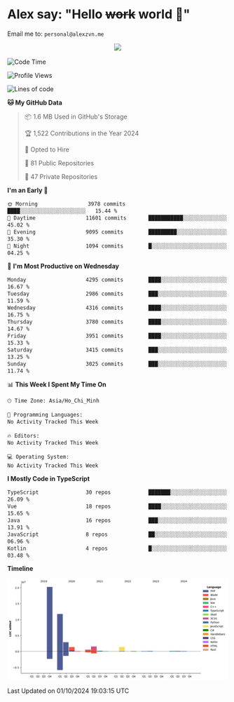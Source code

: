 # Alex say: "Hello ~~work~~ world 🐾"
Email me to: `personal@alexzvn.me`


<p align=center>
  <a href="https://skillicons.dev">
    <img src="https://skillicons.dev/icons?i=ts,js,php,nodejs,bun,vue,nuxt,react,svelte,tauri,laravel,rust,mongodb,docker,electron,redis,rabbitmq,tailwind,git,cloudflare,elysia,mysql,nginx,rollupjs,sentry,ubuntu,yarn,html,css,vite" />
  </a>
</p>

<!--START_SECTION:waka-->
![Code Time](http://img.shields.io/badge/Code%20Time-1%2C066%20hrs%2055%20mins-blue)

![Profile Views](http://img.shields.io/badge/Profile%20Views-1-blue)

![Lines of code](https://img.shields.io/badge/From%20Hello%20World%20I%27ve%20Written-40.6%20million%20lines%20of%20code-blue)

**🐱 My GitHub Data** 

> 📦 1.6 MB Used in GitHub's Storage 
 > 
> 🏆 1,522 Contributions in the Year 2024
 > 
> 💼 Opted to Hire
 > 
> 📜 81 Public Repositories 
 > 
> 🔑 47 Private Repositories 
 > 
**I'm an Early 🐤** 

```text
🌞 Morning                3978 commits        ████░░░░░░░░░░░░░░░░░░░░░   15.44 % 
🌆 Daytime                11601 commits       ███████████░░░░░░░░░░░░░░   45.02 % 
🌃 Evening                9095 commits        █████████░░░░░░░░░░░░░░░░   35.30 % 
🌙 Night                  1094 commits        █░░░░░░░░░░░░░░░░░░░░░░░░   04.25 % 
```
📅 **I'm Most Productive on Wednesday** 

```text
Monday                   4295 commits        ████░░░░░░░░░░░░░░░░░░░░░   16.67 % 
Tuesday                  2986 commits        ███░░░░░░░░░░░░░░░░░░░░░░   11.59 % 
Wednesday                4316 commits        ████░░░░░░░░░░░░░░░░░░░░░   16.75 % 
Thursday                 3780 commits        ████░░░░░░░░░░░░░░░░░░░░░   14.67 % 
Friday                   3951 commits        ████░░░░░░░░░░░░░░░░░░░░░   15.33 % 
Saturday                 3415 commits        ███░░░░░░░░░░░░░░░░░░░░░░   13.25 % 
Sunday                   3025 commits        ███░░░░░░░░░░░░░░░░░░░░░░   11.74 % 
```


📊 **This Week I Spent My Time On** 

```text
🕑︎ Time Zone: Asia/Ho_Chi_Minh

💬 Programming Languages: 
No Activity Tracked This Week

🔥 Editors: 
No Activity Tracked This Week

💻 Operating System: 
No Activity Tracked This Week
```

**I Mostly Code in TypeScript** 

```text
TypeScript               30 repos            ███████░░░░░░░░░░░░░░░░░░   26.09 % 
Vue                      18 repos            ████░░░░░░░░░░░░░░░░░░░░░   15.65 % 
Java                     16 repos            ███░░░░░░░░░░░░░░░░░░░░░░   13.91 % 
JavaScript               8 repos             ██░░░░░░░░░░░░░░░░░░░░░░░   06.96 % 
Kotlin                   4 repos             █░░░░░░░░░░░░░░░░░░░░░░░░   03.48 % 
```



**Timeline**

![Lines of Code chart](https://raw.githubusercontent.com/alexzvn/alexzvn/main/assets/bar_graph.png)


 Last Updated on 01/10/2024 19:03:15 UTC
<!--END_SECTION:waka-->
